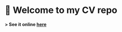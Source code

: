 # :page_facing_up: Welcome to my CV repo

#### > See it online [here](https://cv.johannchopin.fr/2019/)